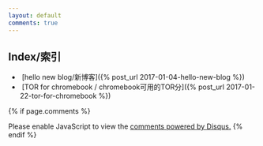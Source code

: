 ```yaml
---
layout: default
comments: true
---
```


## [](#header-2)Index/索引
*  [hello new blog/新博客]({% post_url 2017-01-04-hello-new-blog %})
*  [TOR for chromebook / chromebook可用的TOR分]({% post_url 2017-01-22-tor-for-chromebook %})

{% if page.comments %}
<div id="disqus_thread"></div>
<script>
var disqus_config = function () {
this.page.url = {{ page.url }};
this.page.identifier = {{ page.id }};
};
*/
(function() { // DON'T EDIT BELOW THIS LINE
var d = document, s = d.createElement('script');
s.src = '//EXAMPLE.disqus.com/embed.js';
s.setAttribute('data-timestamp', +new Date());
(d.head || d.body).appendChild(s);
})();
</script>
<noscript>Please enable JavaScript to view the <a href="https://disqus.com/?ref_noscript">comments powered by Disqus.</a></noscript>
{% endif %} 
